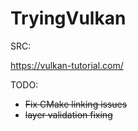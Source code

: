 # TryingVulkan

SRC:

https://vulkan-tutorial.com/

TODO:
- ~~Fix CMake linking issues~~
- ~~layer validation fixing~~